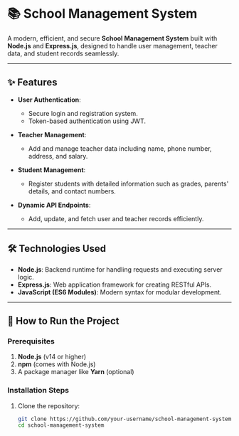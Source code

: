 # 📚 School Management System

A modern, efficient, and secure **School Management System** built with **Node.js** and **Express.js**, designed to handle user management, teacher data, and student records seamlessly.

---

## ✨ Features

- **User Authentication**:
  - Secure login and registration system.
  - Token-based authentication using JWT.
  
- **Teacher Management**:
  - Add and manage teacher data including name, phone number, address, and salary.

- **Student Management**:
  - Register students with detailed information such as grades, parents' details, and contact numbers.

- **Dynamic API Endpoints**:
  - Add, update, and fetch user and teacher records efficiently.

---

## 🛠️ Technologies Used

- **Node.js**: Backend runtime for handling requests and executing server logic.
- **Express.js**: Web application framework for creating RESTful APIs.
- **JavaScript (ES6 Modules)**: Modern syntax for modular development.

---

## 🚀 How to Run the Project

### Prerequisites
1. **Node.js** (v14 or higher)
2. **npm** (comes with Node.js)
3. A package manager like **Yarn** (optional)

### Installation Steps
1. Clone the repository:
   ```bash
   git clone https://github.com/your-username/school-management-system.git
   cd school-management-system
